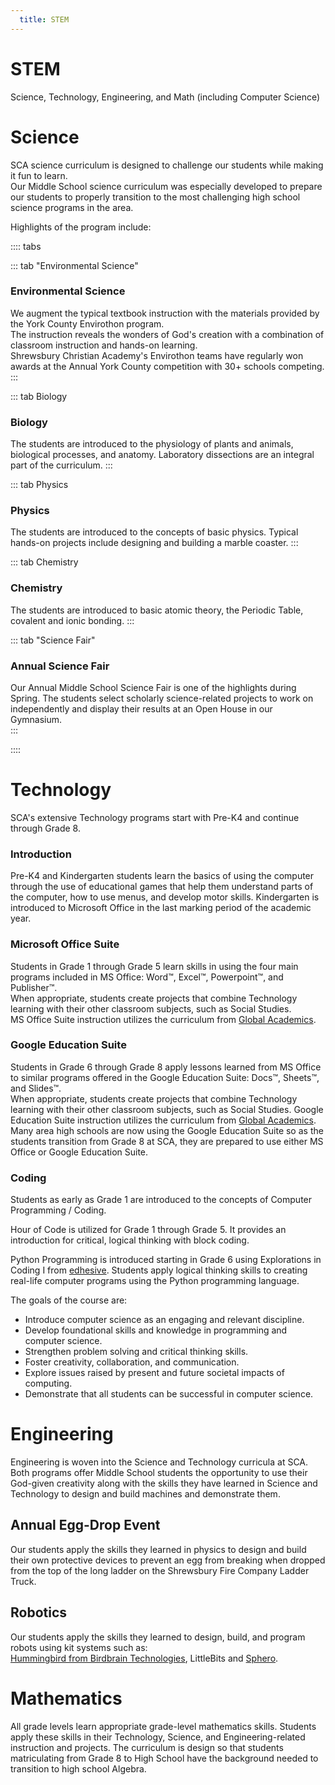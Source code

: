 ```yaml
---
  title: STEM
---
```


# STEM
Science, Technology, Engineering, and Math (including Computer Science)

# Science
SCA science curriculum is designed to challenge our students while making it fun to learn.  
Our Middle School science curriculum was especially developed to prepare our students to properly transition to the most challenging high school science programs in the area.  

Highlights of the program include:

:::: tabs

::: tab "Environmental Science"
### Environmental Science
We augment the typical textbook instruction with the materials provided by the York County Envirothon program.  
The instruction reveals the wonders of God's creation with a combination of classroom instruction and hands-on learning.
<br>
<Photo :src="$withBase('/assets/img/lab.jpg')" width="50%" klass="center" float="center" />
Shrewsbury Christian Academy's Envirothon teams have regularly won awards at the Annual York County competition with 30+ schools competing. 
:::

::: tab Biology
### Biology
The students are introduced to the physiology of plants and animals, biological processes, and anatomy.  Laboratory dissections are an integral part of the curriculum. 
<Photo :src="$withBase('/assets/img/disect.jpg')" width="50%" klass="center" float="center" />
:::

::: tab Physics
### Physics
The students are introduced to the concepts of basic physics.  Typical hands-on projects include designing and building a marble coaster.
<Photo :src="$withBase('/assets/img/marbles.jpg')" width="50%" klass="center" float="center" />
:::

::: tab Chemistry
### Chemistry
The students are introduced to basic atomic theory, the Periodic Table, covalent and ionic bonding.
<Photo :src="$withBase('/assets/img/powder.jpg')" width="50%" klass="center" float="center" />
:::

::: tab "Science Fair"
### Annual Science Fair
Our Annual Middle School Science Fair is one of the highlights during Spring.  The students select scholarly science-related projects to work on independently and display their results at an Open House in our Gymnasium.  
<Photo :src="$withBase('/assets/img/lab.jpg')" width="50%" klass="center" float="center" />
:::

::::

# Technology
SCA's extensive Technology programs start with Pre-K4 and continue through Grade 8.  

### Introduction 
Pre-K4 and Kindergarten students learn the basics of using the computer through the use of educational games that help them understand parts of the computer, how to use menus, and develop motor skills.  Kindergarten is introduced to Microsoft Office in the last marking period of the academic year. 

### Microsoft Office Suite
Students in Grade 1 through Grade 5 learn skills in using the four main programs included in MS Office:  Word&trade;, Excel&trade;, Powerpoint&trade;, and Publisher&trade;.  
When appropriate, students create projects that combine Technology learning with their other classroom subjects, such as Social Studies.  
MS Office Suite instruction utilizes the curriculum from <a href="https://globalacademics.com/" target="_blank">Global Academics</a>.  

### Google Education Suite
Students in Grade 6 through Grade 8 apply lessons learned from MS Office to similar programs offered in the Google Education Suite: Docs&trade;, Sheets&trade;,  and Slides&trade;.  
When appropriate, students create projects that combine Technology learning with their other classroom subjects, such as Social Studies. 
Google Education Suite instruction utilizes the curriculum from <a href="https://globalacademics.com/" target="_blank">Global Academics</a>.  Many area high schools are now using the Google Education Suite so as the students transition from Grade 8 at SCA, they are prepared to use either MS Office or Google Education Suite.  

<Photo :src="$withBase('/assets/img/remoteclass.jpg')" width="50%" klass="center" float="center" />

### Coding
Students as early as Grade 1 are introduced to the concepts of Computer Programming / Coding.

Hour of Code is utilized for Grade 1 through Grade 5.  It provides an introduction for critical, logical thinking with block coding.

Python Programming is introduced starting in Grade 6 using Explorations in Coding I from <a href="https://edhesive.com/courses/explorations1">edhesive</a>.  Students apply logical thinking skills to creating real-life computer programs using the Python programming language.  

The goals of the course are:
- Introduce computer science as an engaging and relevant discipline.
- Develop foundational skills and knowledge in programming and computer science.
- Strengthen problem solving and critical thinking skills.
- Foster creativity, collaboration, and communication.
- Explore issues raised by present and future societal impacts of computing.
- Demonstrate that all students can be successful in computer science.



# Engineering
Engineering is woven into the Science and Technology curricula at SCA.  Both programs offer Middle School students the opportunity to use their God-given creativity along with the skills they have learned in Science and Technology to design and build machines and demonstrate them. 

## Annual Egg-Drop Event
Our students apply the skills they learned in physics to design and build their own protective devices to prevent an egg from breaking when dropped from the top of the long ladder on the Shrewsbury Fire Company Ladder Truck.   
<Photo :src="$withBase('/assets/img/firedrop.jpg')" width="50%" klass="center" float="center" />

## Robotics
Our students apply the skills they learned to design, build, and program robots using kit systems such as:  
  <a href="https://www.birdbraintechnologies.com/" target="_blank">Hummingbird from Birdbrain Technologies</a>, LittleBits and <a href="https://sphero.com/pages/activities" target="_blank">Sphero</a>.

<Photo :src="$withBase('/assets/img/hummingbird.webp')" width="50%" klass="center" float="center" />

# Mathematics
All grade levels learn appropriate grade-level mathematics skills.  Students apply these skills in their Technology, Science, and Engineering-related instruction and projects.  The curriculum is design so that students matriculating from Grade 8 to High School have the background needed to transition to high school Algebra. 

